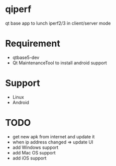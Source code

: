 # qiperf
qt base app to lunch iperf2/3 in client/server mode


# Requirement
 * qtbase5-dev
 * Qt MaintenanceTool to install android support

# Support
 * Linux
 * Android

# TODO
 * get new apk from internet and update it
 * when ip address changed => update UI
 * add Windows support
 * add Mac OS support
 * add iOS support
 
